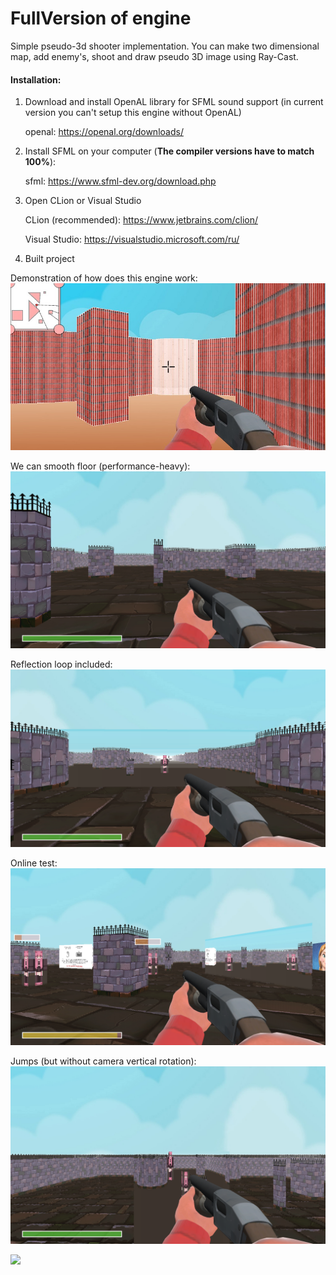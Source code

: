 # FullVersion of engine
Simple pseudo-3d shooter implementation. 
You can make two dimensional map, add enemy's, shoot and draw pseudo 3D image using Ray-Cast.

<h4>Installation:</h4>

1) Download and install OpenAL library for SFML sound support (in current version you can't setup this engine without OpenAL)

   openal: https://openal.org/downloads/


2) Install SFML on your computer (<b>The compiler versions have to match 100%</b>):

   sfml: https://www.sfml-dev.org/download.php


2) Open CLion or Visual Studio

   CLion (recommended): https://www.jetbrains.com/clion/

   Visual Studio: https://visualstudio.microsoft.com/ru/


4) Built project




Demonstration of how does this engine work:
![Project demonstration](img/demo_engine.jpg)

We can smooth floor (performance-heavy):
![Project demonstration](img/demo_smooth.png)

Reflection loop included:
![Project demonstration](img/demo_mirror_loop.png)

Online test:
![Project demonstration](img/demo_online.png)

Jumps (but without camera vertical rotation):
![Project demonstration](img/demo_jump.png)

![](https://img.shields.io/tokei/lines/github/cppshizoidS/SFMLEngine)
